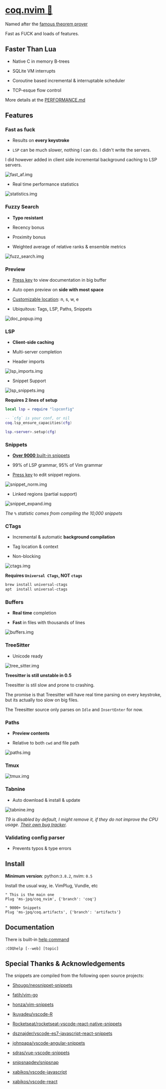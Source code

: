 # [coq.nvim 🐔](https://ms-jpq.github.io/coq_nvim)

Named after the [famous theorem prover](https://coq.inria.fr/)

Fast as FUCK and loads of features.

## Faster Than Lua

- Native C in memory B-trees

- SQLite VM interrupts

- Coroutine based incremental & interruptable scheduler

- TCP-esque flow control

More details at the [PERFORMANCE.md](https://github.com/ms-jpq/coq_nvim/tree/coq/docs/PERF.md)

## Features

### Fast as fuck

- Results on **every keystroke**

- `LSP` can be much slower, nothing I can do. I didn't write the servers.

I did however added in client side incremental background caching to LSP servers.

![fast_af.img]()

- Real time performance statistics

![statistics.img]()

### Fuzzy Search

- **Typo resistant**

- Recency bonus

- Proximity bonus

- Weighted average of relative ranks & ensemble metrics

![fuzz_search.img]()

### Preview

- [Press key](https://github.com/ms-jpq/coq_nvim/tree/coq/docs/KEYBIND.md) to view documentation in big buffer

- Auto open preview on **side with most space**

- [Customizable location](https://github.com/ms-jpq/coq_nvim/tree/coq/docs/DISPLAY.md): n, s, w, e

- Ubiquitous: Tags, LSP, Paths, Snippets

![doc_popup.img]()

### LSP

- **Client-side caching**

- Multi-server completion

- Header imports

![lsp_imports.img]()

- Snippet Support

![lsp_snippets.img]()

**Requires 2 lines of setup**

```lua
local lsp = require "lspconfig"

-- `cfg` is your conf, or nil
coq.lsp_ensure_capacities(cfg)

lsp.<server>.setup(cfg)
```

### Snippets

- [**Over 9000** built-in snippets](https://raw.githubusercontent.com/ms-jpq/coq.artifacts/artifacts/coq%2Bsnippets.json)

- 99% of LSP grammar, 95% of Vim grammar

- [Press key](https://github.com/ms-jpq/coq_nvim/tree/coq/docs/KEYBIND.md) to edit snippet regions.

![snippet_norm.img]()

- Linked regions (partial support)

![snippet_expand.img]()

_The `%` statistic comes from compiling the 10,000 snippets_

### CTags

- Incremental & automatic **background compilation**

- Tag location & context

- Non-blocking

![ctags.img]()

**Requires `Universal CTags`, NOT `ctags`**

```sh
brew install universal-ctags
apt  install universal-ctags
```

### Buffers

- **Real time** completion

- **Fast** in files with thousands of lines

![buffers.img]()

### TreeSitter

- Unicode ready

![tree_sitter.img]()

**Treesitter is still unstable in 0.5**

Treesitter is stil slow and prone to crashing.

The promise is that Treesitter will have real time parsing on every keystroke, but its actually too slow on big files.

The Treesitter source only parses on `Idle` and `InsertEnter` for now.

### Paths

- **Preview contents**

- Relative to both `cwd` and file path

![paths.img]()

### Tmux

![tmux.img]()

### Tabnine

- Auto download & install & update

![tabnine.img]()

_T9 is disabled by default, I might remove it, if they do not improve the CPU usage. [Their own bug tracker](https://github.com/codota/TabNine/issues/43)._

### Validating config parser

- Prevents typos & type errors

## Install

**Minimum version**: python:`3.8.2`, nvim: `0.5`

Install the usual way, ie. VimPlug, Vundle, etc

```VimL
" This is the main one
Plug 'ms-jpq/coq_nvim', {'branch': 'coq'}

" 9000+ Snippets
Plug 'ms-jpq/coq.artifacts', {'branch': 'artifacts'}
```

## Documentation

There is built-in [help command](https://github.com/ms-jpq/coq_nvim/tree/coq/docs/README.md)

```viml
:COQhelp [--web] [topic]
```

## Special Thanks & Acknowledgements

The snippets are compiled from the following open source projects:

- [Shougo/neosnippet-snippets](https://github.com/Shougo/neosnippet-snippets)

- [fatih/vim-go](https://github.com/fatih/vim-go)

- [honza/vim-snippets](https://github.com/honza/vim-snippets)

- [Ikuyadeu/vscode-R](https://github.com/Ikuyadeu/vscode-R)

- [Rocketseat/rocketseat-vscode-react-native-snippets](https://github.com/Rocketseat/rocketseat-vscode-react-native-snippets)

- [dsznajder/vscode-es7-javascript-react-snippets](https://github.com/dsznajder/vscode-es7-javascript-react-snippets)

- [johnpapa/vscode-angular-snippets](https://github.com/johnpapa/vscode-angular-snippets)

- [sdras/vue-vscode-snippets](https://github.com/sdras/vue-vscode-snippets)

- [snipsnapdev/snipsnap](https://github.com/snipsnapdev/snipsnap)

- [xabikos/vscode-javascript](https://github.com/xabikos/vscode-javascript)

- [xabikos/vscode-react](https://github.com/xabikos/vscode-react)
